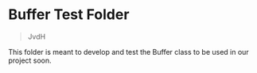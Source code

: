 # Buffer Test Folder
>JvdH

This folder is meant to develop and test the Buffer class to be used in our project soon.